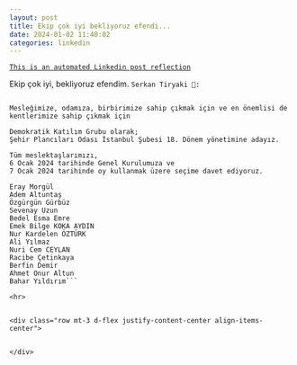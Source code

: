 ```yaml
---
layout: post
title: Ekip çok iyi bekliyoruz efendi...
date: 2024-01-02 11:40:02
categories: linkedin
---
```


[`This is an automated Linkedin post reflection`](https://www.linkedin.com/feed/update/urn:li:activity:7147914433883799552)

Ekip çok iyi, bekliyoruz efendim.
```Serkan Tiryaki 🍉:```
```Şikayet etmek her zaman en kolayıdır.

Mesleğimize, odamıza, birbirimize sahip çıkmak için ve en önemlisi de kentlerimize sahip çıkmak için

Demokratik Katılım Grubu olarak;
Şehir Plancıları Odası İstanbul Şubesi 18. Dönem yönetimine adayız.

Tüm meslektaşlarımızı, 
6 Ocak 2024 tarihinde Genel Kurulumuza ve
7 Ocak 2024 tarihinde oy kullanmak üzere seçime davet ediyoruz.

Eray Morgül
Adem Altuntaş
Özgürgün Gürbüz
Sevenay Uzun
Bedel Esma Emre
Emek Bilge KOKA AYDIN
Nur Kardelen ÖZTÜRK
Ali Yılmaz
Nuri Cem CEYLAN
Racibe Çetinkaya
Berfin Demir
Ahmet Onur Altun
Bahar Yıldırım```

<hr>


<div class="row mt-3 d-flex justify-content-center align-items-center">


</div>
